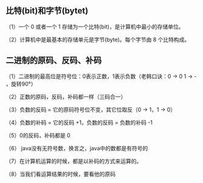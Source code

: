 ## 比特(bit)和字节(bytet)

（1）一个 0 或者一个 1 存储为一个比特(bit)，是计算机中最小的存储单位。

（2）计算机中是最基本的存储单元是字节(byte)。每个字节由 8 个比特构成。


## 二进制的原码、反码、补码

（1）二进制的最高位是符号位：0表示正数，1表示负数（老韩口诀：0 -> 0 1 -> - ，旋转90°）

（2）正数的原码，反码，补码都一样（三码合一）

（3）负数的反码 = 它的原码符号位不变，其它位取反（0 -> 1，1 -> 0）

（4）负数的补码 = 它的反码 +1，负数的反码 = 负数的补码 -1

（5）0的反码，补码都是 0

（6） java没有无符号数，换言之，java中的数都是有符号的

（7）在计算机运算的时候，都是以补码的方式来运算的。

（8）当我们看运算结果的时候，要看他的原码
